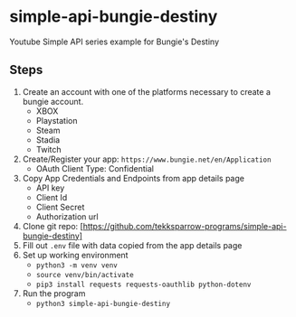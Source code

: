 # simple-api-bungie-destiny
Youtube Simple API series example for Bungie's Destiny

## Steps
1. Create an account with one of the platforms necessary to create a bungie account.
    * XBOX
    * Playstation
    * Steam
    * Stadia
    * Twitch
1. Create/Register your app: `https://www.bungie.net/en/Application`
    * OAuth Client Type: Confidential
1. Copy App Credentials and Endpoints from app details page
    * API key
    * Client Id
    * Client Secret
    * Authorization url
1. Clone git repo: [https://github.com/tekksparrow-programs/simple-api-bungie-destiny]
1. Fill out `.env` file with data copied from the app details page
1. Set up working environment
    * `python3 -m venv venv`
    * `source venv/bin/activate`
    * `pip3 install requests requests-oauthlib python-dotenv`
1. Run the program
    * `python3 simple-api-bungie-destiny`
